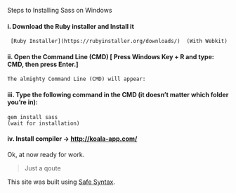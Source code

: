 Steps to Installing Sass on Windows
#### i. Download the Ruby installer and Install it
     [Ruby Installer](https://rubyinstaller.org/downloads/)  (With Webkit)

	
#### ii. Open the Command Line (CMD) [ Press Windows Key + R and type: CMD, then press Enter.]
	The almighty Command Line (CMD) will appear:
#### iii. Type the following command in the CMD (it doesn’t matter which folder you’re in):
	gem install sass
	(wait for installation)

#### iv. Install compiler -> http://koala-app.com/

Ok, at now ready for work.





> Just a qoute 

This site was built using [Safe Syntax](https://safesyntax.com/).

